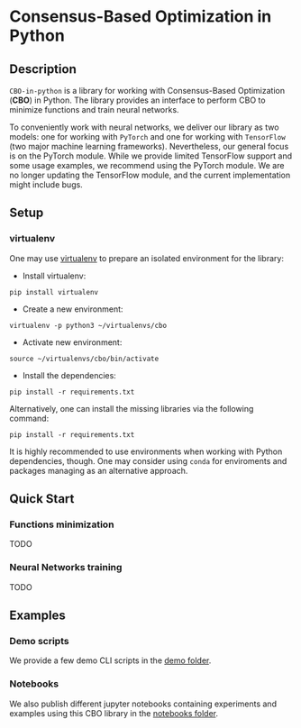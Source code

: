 # Consensus-Based Optimization in Python

## Description
`CBO-in-python` is a library for working with Consensus-Based Optimization (**CBO**) in Python. The library provides an interface to perform CBO to minimize functions and train neural networks. 

To conveniently work with neural networks, we deliver our library as two models: one for working with `PyTorch` and one for working with `TensorFlow` (two major machine learning frameworks). Nevertheless, our general focus is on the PyTorch module. While we provide limited TensorFlow support and some usage examples, we recommend using the PyTorch module. We are no longer updating the TensorFlow module, and the current implementation might include bugs.


## Setup
### virtualenv
One may use [virtualenv](https://pypi.org/project/virtualenv/) to prepare an isolated environment for the library:
* Install virtualenv:
```
pip install virtualenv
```
* Create a new environment:
```
virtualenv -p python3 ~/virtualenvs/cbo
```
* Activate new environment:
```
source ~/virtualenvs/cbo/bin/activate
```
* Install the dependencies:
```
pip install -r requirements.txt
```

Alternatively, one can install the missing libraries via the following command:
```
pip install -r requirements.txt
```
It is highly recommended to use environments when working with Python dependencies, though. One may consider using `conda` for enviroments and packages managing as an alternative approach.


## Quick Start
### Functions minimization
TODO
### Neural Networks training
TODO


## Examples
### Demo scripts
We provide a few demo CLI scripts in the [demo folder](https://github.com/Igor-Tukh/cbo-in-python/tree/master/demo).

### Notebooks
We also publish different jupyter notebooks containing experiments and examples using this CBO library in the [notebooks folder](https://github.com/Igor-Tukh/cbo-in-python/tree/master/notebooks).
